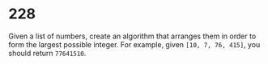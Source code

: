 [_metadata_:number]:-      "228"
[_metadata_:difficulty]:-  "Medium"
[_metadata_:asker]:-       "Twitter"
[_metadata_:tags]:-        "math"

# 228

Given a list of numbers, create an algorithm that arranges them in order to form the largest possible integer. For example, given `[10, 7, 76, 415]`, you should return `77641510`.
